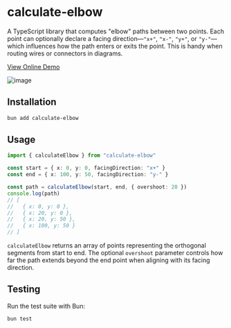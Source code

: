 # calculate-elbow

A TypeScript library that computes "elbow" paths between two points. Each point can optionally declare a facing direction—`"x+"`, `"x-"`, `"y+"`, or `"y-"`—which influences how the path enters or exits the point. This is handy when routing wires or connectors in diagrams.

[View Online Demo](https://calculate-elbow.vercel.app/)

![image](https://github.com/user-attachments/assets/c18c3f71-1277-41fa-a95b-38c228b890e1)

## Installation

```bash
bun add calculate-elbow
```

## Usage

```ts
import { calculateElbow } from "calculate-elbow"

const start = { x: 0, y: 0, facingDirection: "x+" }
const end = { x: 100, y: 50, facingDirection: "y-" }

const path = calculateElbow(start, end, { overshoot: 20 })
console.log(path)
// [
//   { x: 0, y: 0 },
//   { x: 20, y: 0 },
//   { x: 20, y: 50 },
//   { x: 100, y: 50 }
// ]
```

`calculateElbow` returns an array of points representing the orthogonal segments from start to end. The optional `overshoot` parameter controls how far the path extends beyond the end point when aligning with its facing direction.

## Testing

Run the test suite with Bun:

```bash
bun test
```
